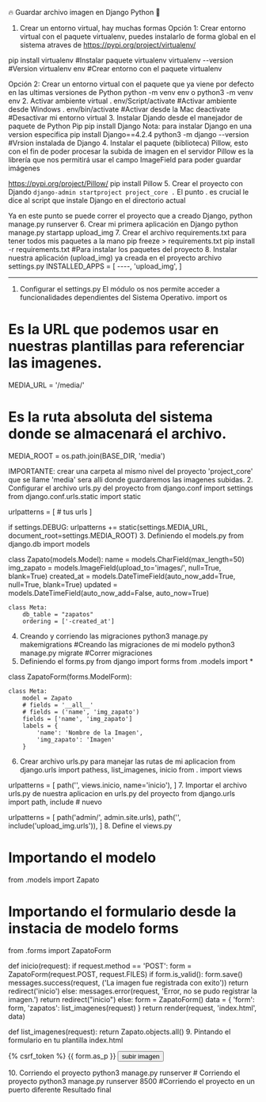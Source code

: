🔥 Guardar archivo imagen en Django Python 🐍
1. Crear un entorno virtual, hay muchas formas
Opción 1: Crear entorno virtual con el paquete virtualenv,
puedes instalarlo de forma global en el sistema atraves de https://pypi.org/project/virtualenv/

pip install virtualenv #Instalar paquete virtualenv
virtualenv --version #Version
virtualenv env #Crear entorno con el paquete virtualenv

Opción 2: Crear un entorno virtual con el paquete que ya viene por defecto en las ultimas versiones de Python
python -m venv env o python3 -m venv env
2. Activar ambiente virtual
. env/Script/activate #Activar ambiente desde Windows
. env/bin/activate  #Activar desde la Mac
deactivate #Desactivar mi entorno virtual
3. Instalar Djando desde el manejador de paquete de Python Pip
pip install Django
Nota: para instalar Django en una version especifica
pip install Django==4.2.4
python3 -m django --version  #Vrsion instalada de Django
4. Instalar el paquete (biblioteca) Pillow, esto con el fin de poder procesar la subida de imagen en el servidor
Pillow es la librería que nos permitirá usar el campo ImageField para poder guardar imágenes

https://pypi.org/project/Pillow/
pip install Pillow
5. Crear el proyecto con Djando
`django-admin startproject project_core .`
 El punto . es crucial le dice al script que instale Django en el directorio actual

 Ya en este punto se puede correr el proyecto que a creado Django,
 python manage.py runserver
6. Crear mi primera aplicación en Django
python manage.py startapp upload_img
7. Crear el archivo requirements.txt para tener todos mis paquetes a la mano
pip freeze > requirements.txt
pip install -r requirements.txt  #Para instalar los paquetes del proyecto
8. Instalar nuestra aplicación (upload_img) ya creada en el proyecto
archivo settings.py
INSTALLED_APPS = [
----,
'upload_img',
]
- - - - - - - - - - - - - - - - - - - - - - - - - - - - - - - - - - - - - - - -
1. Configurar el settings.py
El módulo os nos permite acceder a funcionalidades dependientes del Sistema Operativo.
import os
# Es la URL que podemos usar en nuestras plantillas para referenciar las imagenes.
MEDIA_URL = '/media/'
# Es la ruta absoluta del sistema donde se almacenará el archivo.
MEDIA_ROOT = os.path.join(BASE_DIR, 'media')

IMPORTANTE: crear una carpeta al mismo nivel del proyecto 'project_core' que se llame 'media' sera alli donde
guardaremos las imagenes subidas.
2. Configurar el archivo urls.py del proyecto
from django.conf import settings
from django.conf.urls.static import static

urlpatterns = [
	# tus urls
]

if settings.DEBUG:
	urlpatterns += static(settings.MEDIA_URL, document_root=settings.MEDIA_ROOT)
3. Definiendo el models.py
from django.db import models

class Zapato(models.Model):
    name = models.CharField(max_length=50)
    img_zapato = models.ImageField(upload_to='images/', null=True, blank=True)
    created_at = models.DateTimeField(auto_now_add=True, null=True, blank=True)
    updated = models.DateTimeField(auto_now_add=False, auto_now=True)

    class Meta:
        db_table = "zapatos"
        ordering = ['-created_at']
4. Creando y corriendo las migraciones
python3 manage.py makemigrations <nombre del modelo> #Creando las migraciones de mi modelo
python3 manage.py migrate #Correr migraciones
5. Definiendo el forms.py
from django import forms
from .models import *

class ZapatoForm(forms.ModelForm):

    class Meta:
        model = Zapato
        # fields = '__all__'
        # fields = ('name', 'img_zapato')
        fields = ['name', 'img_zapato']
        labels = {
            'name': 'Nombre de la Imagen',
            'img_zapato': 'Imagen'
        }
6. Crear archivo urls.py para manejar las rutas de mi aplicacion
from django.urls import pathess, list_imagenes, inicio
from . import views

urlpatterns = [
    path('', views.inicio, name='inicio'),
]
7. Importar el archivo urls.py de nuestra aplicacion en urls.py del proyecto
from django.urls import path, include  # nuevo

urlpatterns = [
    path('admin/', admin.site.urls),
    path('', include('upload_img.urls')),
]
8. Define el views.py
# Importando el modelo
from .models import Zapato

# Importando el formulario desde la instacia de modelo forms
from .forms import ZapatoForm

def inicio(request):
    if request.method == 'POST':
        form = ZapatoForm(request.POST, request.FILES)
        if form.is_valid():
            form.save()
            messages.success(request, ('La imagen fue registrada con exito'))
            return redirect('inicio')
        else:
            messages.error(request, 'Error, no se pudo registrar la imagen.')
            return redirect("inicio")
    else:
        form = ZapatoForm()
        data = {
            'form': form,
            'zapatos': list_imagenes(request)
        }
    return render(request, 'index.html', data)


def list_imagenes(request):
    return Zapato.objects.all()
9. Pintando el formulario en tu plantilla index.html
<form method="post" enctype="multipart/form-data">
    {% csrf_token %} {{ form.as_p }}
    <button class="btn btn-primary" type="submit">subir imagen</button>
</form>
10. Corriendo el proyecto
python3 manage.py runserver # Corriendo el proyecto
python3 manage.py runserver 8500 #Corriendo el proyecto en un puerto diferente
Resultado final
